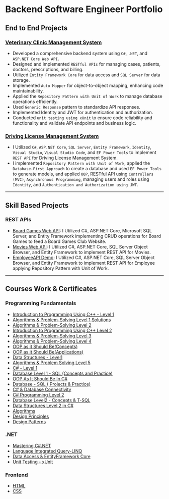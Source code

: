 # Backend Software Engineer Portfolio

## End to End Projects

### [Veterinary Clinic Management System](https://github.com/MohamedBadwy360/Veterinary-Clinic-Management-System-Backend-Project)

* Developed a comprehensive backend system using `C#`, `.NET`, and `ASP.NET Core Web API`.
* Designed and implemented `RESTful APIs` for managing cases, patients, doctors, prescriptions, and billing.
* Utilized `Entity Framework Core` for data access and `SQL Server` for data storage.
* Implemented `Auto Mapper` for object-to-object mapping, enhancing code maintainability.
* Applied the `Repository Pattern with Unit of Work` to manage database operations efficiently.
* Used `Generic Response` pattern to standardize API responses.
* Implemented Identity and JWT for authentication and authorization.
* Conducted `unit testing using xUnit` to ensure code reliability and functionality and validate API endpoints and business logic.


### [Driving License Management System](https://github.com/MohamedBadwy360/Driving-License-Management-System-Backend-Project)

* I Utilized `C#`, `ASP.NET Core`, `SQL Server`, `Entity Framework`, `Identity`, `Visual Studio`, `Visual Studio Code`, and `EF Power Tools` to implement `REST API` for Driving License Management System.
* I implemented `Repository Pattern with Unit of Work`, applied the `Database-First Approach` to create a database and used `EF Power Tools` to generate models, and applied `OOP`, RESTful API using `Controllers (MVC)`, `Asynchronous Programming`, managing users and roles using `Identity`, and `Authentication and Authorization using JWT`.

---

## Skill Based Projects

### REST APIs
* [Board Games Web API](https://github.com/MohamedBadwy360/Board-Games-Web-API): I Utilized C#, ASP.NET Core, Microsoft SQL Server, and Entity Framework implementing CRUD operations for Board Games to feed a Board Games Club Website.
* [Movies Web API](https://github.com/MohamedBadwy360/MoviesAPI): I Utilized C#, ASP.NET Core, SQL Server Object Browser, and Entity Framework to implement REST API for Movies.
* [EmployeeAPI Demo](https://github.com/MohamedBadwy360/API-Demo): I Utilized C#, ASP.NET Core, SQL Server Object Browser, and Entity Framework to implement REST API for Employee applying Repository Pattern with Unit of Work.

---

## Courses Work & Certificates

### Programming Fundamentals
* [Introduction to Programming Using C++ - Level 1](https://github.com/MohamedBadwy360/Introduction-to-Programming-Using-C---Level-1)
* [Algorithms & Problem-Solving Level 1 Solutions](https://github.com/MohamedBadwy360/Algorithms-Problem-Solving-Level-1-Solutions)
* [Algorithms & Problem-Solving Level 2](https://github.com/MohamedBadwy360/Algorithms-Problem-Solving-Level-2)
* [Introduction to Programming Using C++ Level 2](https://github.com/MohamedBadwy360/Introduction-to-Programming-Using-C-Level-2)
* [Algorithms & Problem-Solving Level 3](https://github.com/MohamedBadwy360/Algorithms-Problem-Solving-Level-3)
* [Algorithms & Problem-Solving Level 4](https://github.com/MohamedBadwy360/Algorithms-Problem-Solving-Level-4)
* [OOP as it Should Be(Concepts)](https://github.com/MohamedBadwy360/OOP-as-it-Should-Be-Concepts)
* [OOP as it Should Be(Applications)](https://github.com/MohamedBadwy360/OOP-as-it-Should-Be-Applications)
* [Data Structures - Level1](https://github.com/MohamedBadwy360/Data-Structures-Level1)
* [Algorithms & Problem Solving Level 5](https://github.com/MohamedBadwy360/Algorithms-Problem-Solving-Level-5)
* [C# - Level 1](https://github.com/MohamedBadwy360/C-Sharp-Level-1)
* [Database Level 1 - SQL (Concepts and Practice)](https://github.com/MohamedBadwy360/Database-Level-1-SQL-Concepts-and-Practice)
* [OOP As It Should Be In C#](https://github.com/MohamedBadwy360/OOP-As-It-Should-Be-In-C-Sharp)
* [Database - SQL ( Projects & Practice)](https://github.com/MohamedBadwy360/Database-SQL-Projects-and-Practice)
* [C# & Database Connectivity](https://github.com/MohamedBadwy360/C-Sharp-Database-Connectivity)
* [C# Programming Level 2](https://github.com/MohamedBadwy360/C-Sharp-Programming-Level-2)
* [Database Level2 - Concepts & T-SQL](https://github.com/MohamedBadwy360/Database-Level2-Concepts-T-SQL)
* [Data Structures Level 2 in C#](https://github.com/MohamedBadwy360/Data-Structures-Level-2-in-C-Sharp)
* [Algorithms](https://github.com/MohamedBadwy360/Algorithms)
* [Design Principles](https://github.com/MohamedBadwy360/Design-Principles)
* [Design Patterns](https://github.com/MohamedBadwy360/Design-Patterns)


### .NET
* [Mastering C#.NET](https://github.com/MohamedBadwy360/C-Sharp)
* [Language Integrated Query-LINQ](https://github.com/MohamedBadwy360/Language-Integrated-Query-LINQ)
* [Data Access & EntityFramework Core](https://github.com/MohamedBadwy360/Data-Access-EntityFramework-Core)
* [Unit Testing - xUnit](https://github.com/MohamedBadwy360/UnitTesting-xUnit)


### Frontend
* [HTML](https://github.com/MohamedBadwy360/HTML-Tutorial)
* [CSS](https://github.com/MohamedBadwy360/CSS-Tutorial)
